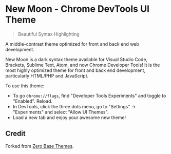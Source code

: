 # New Moon - Chrome DevTools UI Theme

> Beautiful Syntax Highlighting

A middle-contrast theme optimized for front and back end web development.

New Moon is a dark syntax theme available for Visual Studio Code, Brackets, Sublime Text, Atom, and now Chrome Developer Tools! It is the most highly optimized theme for front and back end development, particularly HTML/PHP and JavaScript.

To use this theme:

- To go c`hrome://flags`, find "Developer Tools Experiments" and toggle to "Enabled". Reload.
- In DevTools, click the three dots menu, go to "Settings" -> "Experiments" and select "Allow UI Themes".
- Load a new tab and enjoy your awesome new theme!

## Credit

Forked from [Zero Base Themes](https://github.com/mauricecruz/zero-base-themes).
